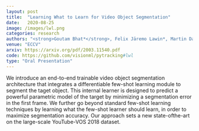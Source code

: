 ```yaml
---
layout: post
title:  "Learning What to Learn for Video Object Segmentation"
date:   2020-08-25
image: /images/lwl.png
categories: research
authors: "<strong>Goutam Bhat*</strong>, Felix Järemo Lawin*, Martin Danelljan, Andreas Robinson, Michael Felsberg, Luc Van Gool, Radu Timofte"
venue: "ECCV"
arxiv: https://arxiv.org/pdf/2003.11540.pdf
code: https://github.com/visionml/pytracking#lwl
type: "Oral Presentation"
---
```


We introduce an end-to-end trainable video object segmentation architecture that integrates a differentiable few-shot learning module to segment the taget object. This internal learner is designed to predict a powerful parametric model of the target by minimizing a segmentation error in the first frame. We further go beyond standard few-shot learning techniques by learning what the few-shot learner should learn, in order to maximize segmentation accuracy. Our approach sets a new state-ofthe-art on the large-scale YouTube-VOS 2018 dataset.
